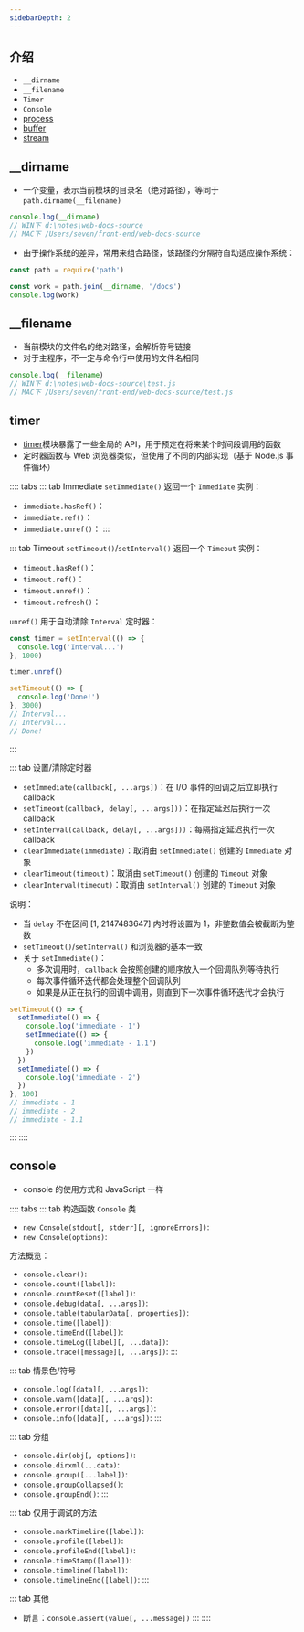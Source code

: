 ```yaml
---
sidebarDepth: 2
---
```


## 介绍

+ `__dirname`
+ `__filename`
+ `Timer`
+ `Console`
+ [process](./process.md)
+ [buffer](./buffer.md)
+ [stream](./stream.md)


## __dirname

+ 一个变量，表示当前模块的目录名（绝对路径），等同于 `path.dirname(__filename)`
```js
console.log(__dirname)
// WIN下 d:\notes\web-docs-source
// MAC下 /Users/seven/front-end/web-docs-source
```
+ 由于操作系统的差异，常用来组合路径，该路径的分隔符自动适应操作系统：
```js
const path = require('path')

const work = path.join(__dirname, '/docs')
console.log(work)
```


## __filename

+ 当前模块的文件名的绝对路径，会解析符号链接
+ 对于主程序，不一定与命令行中使用的文件名相同
```js
console.log(__filename)
// WIN下 d:\notes\web-docs-source\test.js
// MAC下 /Users/seven/front-end/web-docs-source/test.js
```


## timer

+ [timer](http://nodejs.cn/api/timers.html)模块暴露了一些全局的 API，用于预定在将来某个时间段调用的函数
+ 定时器函数与 Web 浏览器类似，但使用了不同的内部实现（基于 Node.js 事件循环）

:::: tabs
::: tab Immediate
`setImmediate()` 返回一个 `Immediate` 实例：
+ `immediate.hasRef()`：
+ `immediate.ref()`：
+ `immediate.unref()`：
:::


::: tab Timeout
`setTimeout()`/`setInterval()` 返回一个 `Timeout` 实例：
+ `timeout.hasRef()`：
+ `timeout.ref()`：
+ `timeout.unref()`：
+ `timeout.refresh()`：


`unref()` 用于自动清除 `Interval` 定时器：
```js
const timer = setInterval(() => {
  console.log('Interval...')
}, 1000)

timer.unref()

setTimeout(() => {
  console.log('Done!')
}, 3000)
// Interval...
// Interval...
// Done!
```
:::



::: tab 设置/清除定时器
+ `setImmediate(callback[, ...args])`：在 I/O 事件的回调之后立即执行 callback
+ `setTimeout(callback, delay[, ...args]))`：在指定延迟后执行一次 callback
+ `setInterval(callback, delay[, ...args]))`：每隔指定延迟执行一次 callback
+ `clearImmediate(immediate)`：取消由 `setImmediate()` 创建的 `Immediate` 对象
+ `clearTimeout(timeout)`：取消由 `setTimeout()` 创建的 `Timeout` 对象
+ `clearInterval(timeout)`：取消由 `setInterval()` 创建的 `Timeout` 对象

说明：
+ 当 `delay` 不在区间 [1, 2147483647] 内时将设置为 1，非整数值会被截断为整数
+ `setTimeout()`/`setInterval()` 和浏览器的基本一致
+ 关于 `setImmediate()`：
  + 多次调用时，`callback` 会按照创建的顺序放入一个回调队列等待执行
  + 每次事件循环迭代都会处理整个回调队列
  + 如果是从正在执行的回调中调用，则直到下一次事件循环迭代才会执行
```js
setTimeout(() => {
  setImmediate(() => {
    console.log('immediate - 1')
    setImmediate(() => {
      console.log('immediate - 1.1')
    })
  })
  setImmediate(() => {
    console.log('immediate - 2')
  })
}, 100)
// immediate - 1
// immediate - 2
// immediate - 1.1
```
:::
::::




## console

+ console 的使用方式和 JavaScript 一样

:::: tabs
::: tab 构造函数
`Console` 类
+ `new Console(stdout[, stderr][, ignoreErrors])`: 
+ `new Console(options)`: 

方法概览：
+ `console.clear()`: 
+ `console.count([label])`: 
+ `console.countReset([label])`: 
+ `console.debug(data[, ...args])`: 
+ `console.table(tabularData[, properties])`: 
+ `console.time([label])`: 
+ `console.timeEnd([label])`: 
+ `console.timeLog([label][, ...data])`: 
+ `console.trace([message][, ...args])`: 
:::

::: tab 情景色/符号
+ `console.log([data][, ...args])`: 
+ `console.warn([data][, ...args])`: 
+ `console.error([data][, ...args])`:
+ `console.info([data][, ...args])`: 
:::

::: tab 分组
+ `console.dir(obj[, options])`: 
+ `console.dirxml(...data)`: 
+ `console.group([...label])`: 
+ `console.groupCollapsed()`: 
+ `console.groupEnd()`: 
:::

::: tab 仅用于调试的方法
+ `console.markTimeline([label])`: 
+ `console.profile([label])`: 
+ `console.profileEnd([label])`: 
+ `console.timeStamp([label])`: 
+ `console.timeline([label])`: 
+ `console.timelineEnd([label])`: 
:::

::: tab 其他
+ 断言：`console.assert(value[, ...message])`
:::
::::